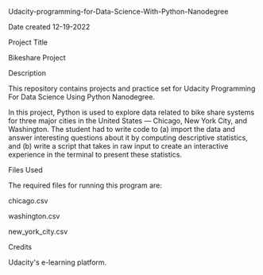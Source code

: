 Udacity-programming-for-Data-Science-With-Python-Nanodegree

Date created 
12-19-2022

Project Title

Bikeshare Project

Description

This repository contains projects and practice set for Udacity Programming For Data Science Using Python Nanodegree.

In this project, Python is used to explore data related to bike share systems for three major cities in the United States — Chicago, New York City, and Washington. The student had to write code to (a) import the data and answer interesting questions about it by computing descriptive statistics, and (b) write a script that takes in raw input to create an interactive experience in the terminal to present these statistics.

Files Used 

The required files for running this program are:

chicago.csv 

washington.csv 

new_york_city.csv

Credits

Udacity's e-learning platform.

